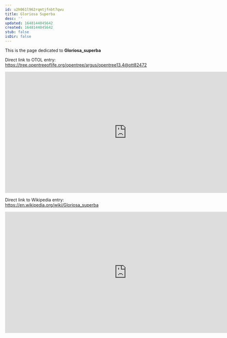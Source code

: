 ```yaml
---
id: u2h061l962rqmtjfnbt7qwu
title: Gloriosa Superba
desc: ''
updated: 1648144045642
created: 1648144045642
stub: false
isDir: false
---
```

This is the page dedicated to **Gloriosa_superba**


Direct link to OTOL entry: https://tree.opentreeoflife.org/opentree/argus/opentree13.4@ott82472



<html>
    <body>
    <iframe src="https://tree.opentreeoflife.org/opentree/argus/opentree13.4@ott82472"
    width="800" height="400" frameborder="0" allowfullscreen> </iframe>
    </body>
</html>
    


Direct link to Wikipedia entry: https://en.wikipedia.org/wiki/Gloriosa_superba



<html>
    <body>
    <iframe src="https://en.wikipedia.org/wiki/Gloriosa_superba"
    width="800" height="400" frameborder="0" allowfullscreen> </iframe>
    </body>
</html>
    
